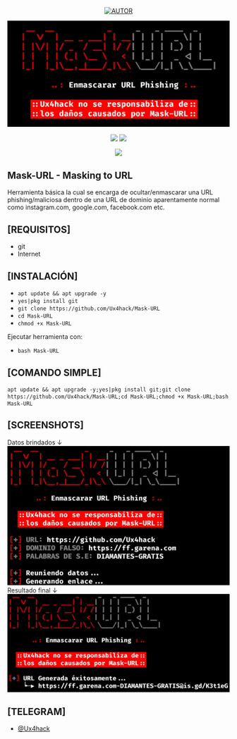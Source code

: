 <p align="center"><a href="https://github.com/Ux4hack"><img title="AUTOR" src="https://img.shields.io/badge/AUTOR-::: Ux4hack :::-svg?style=for-the-badge&color=FF0000&logo=github"></a>

![Mask-URL](https://github.com/Ux4hack/Mask-URL/blob/main/src/Mask-URL1.jpg)

<p align="center">
<img src="https://img.shields.io/badge/Leng-bash-?colorB60909?style=flat-square">
<img src="https://img.shields.io/badge/For-Termux-&=colorB60909?style=flat-square">
</p>

<p align="center">
<img src="https://img.shields.io/badge/Open%20Source-Yes-&color=FF0000?style=flat-square">
</p>

## Mask-URL - Masking to URL
Herramienta básica la cual se encarga de ocultar/enmascarar una URL phishing/maliciosa dentro de una URL de dominio aparentamente normal como instagram.com, google.com, facebook.com etc.

## [REQUISITOS]
* git
* Internet 

## [INSTALACIÓN]
* `apt update && apt upgrade -y`
* `yes|pkg install git`
* `git clone https://github.com/Ux4hack/Mask-URL`
* `cd Mask-URL`
* `chmod +x Mask-URL`

Ejecutar herramienta con:

* `bash Mask-URL`

## [COMANDO SIMPLE]
```
apt update && apt upgrade -y;yes|pkg install git;git clone https://github.com/Ux4hack/Mask-URL;cd Mask-URL;chmod +x Mask-URL;bash Mask-URL
```

## [SCREENSHOTS]
Datos brindados ↓
![Mask-URL](https://github.com/Ux4hack/Mask-URL/blob/main/src/Mask-URL2.jpg)
Resultado final ↓
![Mask-URL](https://github.com/Ux4hack/Mask-URL/blob/main/src/Mask-URL3.jpg)

## [TELEGRAM]
* [@Ux4hack](https://t.me/Ux4hack "Ux4hack")
